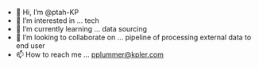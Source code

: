 - 👋 Hi, I’m @ptah-KP
- 👀 I’m interested in ... tech
- 🌱 I’m currently learning ... data sourcing
- 💞️ I’m looking to collaborate on ... pipeline of processing external data to end user
- 📫 How to reach me ... pplummer@kpler.com

<!---
ptah-KP/ptah-KP is a ✨ special ✨ repository because its `README.md` (this file) appears on your GitHub profile.
You can click the Preview link to take a look at your changes.
--->
